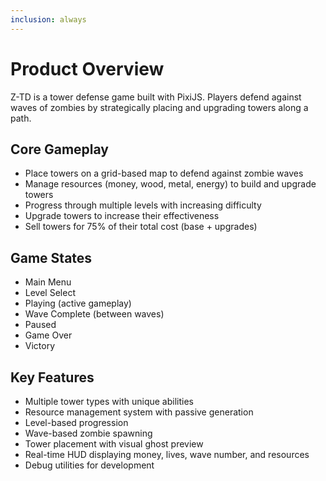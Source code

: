 ```yaml
---
inclusion: always
---
```


# Product Overview

Z-TD is a tower defense game built with PixiJS. Players defend against waves of zombies by strategically placing and upgrading towers along a path.

## Core Gameplay

- Place towers on a grid-based map to defend against zombie waves
- Manage resources (money, wood, metal, energy) to build and upgrade towers
- Progress through multiple levels with increasing difficulty
- Upgrade towers to increase their effectiveness
- Sell towers for 75% of their total cost (base + upgrades)

## Game States

- Main Menu
- Level Select
- Playing (active gameplay)
- Wave Complete (between waves)
- Paused
- Game Over
- Victory

## Key Features

- Multiple tower types with unique abilities
- Resource management system with passive generation
- Level-based progression
- Wave-based zombie spawning
- Tower placement with visual ghost preview
- Real-time HUD displaying money, lives, wave number, and resources
- Debug utilities for development
